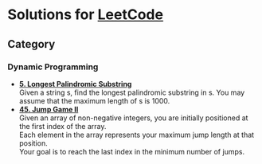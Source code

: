 # Solutions for [LeetCode](https://leetcode.com/problemset/all/)

## Category

### Dynamic Programming

* **[5. Longest Palindromic Substring](./Solution/5.%20Longest%20Palindromic%20Substring)**<br/>Given a string s, find the longest palindromic substring in s. You may assume that the maximum length of s is 1000.
* **[45. Jump Game II](./Solution/45.%20Jump%20Game%20II/)**<br/>Given an array of non-negative integers, you are initially positioned at the first index of the array.
<br/>Each element in the array represents your maximum jump length at that position.
<br/>Your goal is to reach the last index in the minimum number of jumps.
